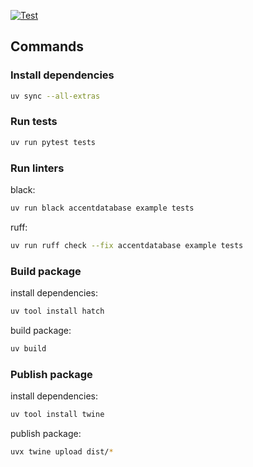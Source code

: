 [![Test](https://github.com/accentdesign/accentdatabase/actions/workflows/test.yml/badge.svg)](https://github.com/accentdesign/accentdatabase/actions/workflows/test.yml)

## Commands

### Install dependencies

```bash
uv sync --all-extras
```

### Run tests

```bash
uv run pytest tests
```

### Run linters

black:
```bash
uv run black accentdatabase example tests
```

ruff:
```bash
uv run ruff check --fix accentdatabase example tests
```

### Build package

install dependencies:
```bash
uv tool install hatch
```

build package:
```bash
uv build
```

### Publish package

install dependencies:
```bash
uv tool install twine
```

publish package:
```bash
uvx twine upload dist/*
```